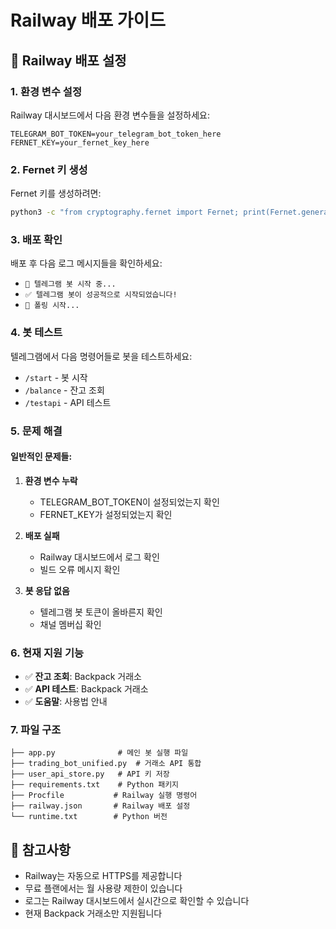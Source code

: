 # Railway 배포 가이드

## 🚀 Railway 배포 설정

### 1. 환경 변수 설정

Railway 대시보드에서 다음 환경 변수들을 설정하세요:

```
TELEGRAM_BOT_TOKEN=your_telegram_bot_token_here
FERNET_KEY=your_fernet_key_here
```

### 2. Fernet 키 생성

Fernet 키를 생성하려면:

```bash
python3 -c "from cryptography.fernet import Fernet; print(Fernet.generate_key().decode())"
```

### 3. 배포 확인

배포 후 다음 로그 메시지들을 확인하세요:
- `🤖 텔레그램 봇 시작 중...`
- `✅ 텔레그램 봇이 성공적으로 시작되었습니다!`
- `🔄 폴링 시작...`

### 4. 봇 테스트

텔레그램에서 다음 명령어들로 봇을 테스트하세요:
- `/start` - 봇 시작
- `/balance` - 잔고 조회
- `/testapi` - API 테스트

### 5. 문제 해결

#### 일반적인 문제들:

1. **환경 변수 누락**
   - TELEGRAM_BOT_TOKEN이 설정되었는지 확인
   - FERNET_KEY가 설정되었는지 확인

2. **배포 실패**
   - Railway 대시보드에서 로그 확인
   - 빌드 오류 메시지 확인

3. **봇 응답 없음**
   - 텔레그램 봇 토큰이 올바른지 확인
   - 채널 멤버십 확인

### 6. 현재 지원 기능

- ✅ **잔고 조회**: Backpack 거래소
- ✅ **API 테스트**: Backpack 거래소
- ✅ **도움말**: 사용법 안내

### 7. 파일 구조

```
├── app.py              # 메인 봇 실행 파일
├── trading_bot_unified.py  # 거래소 API 통합
├── user_api_store.py   # API 키 저장
├── requirements.txt    # Python 패키지
├── Procfile           # Railway 실행 명령어
├── railway.json       # Railway 배포 설정
└── runtime.txt        # Python 버전
```

## 📝 참고사항

- Railway는 자동으로 HTTPS를 제공합니다
- 무료 플랜에서는 월 사용량 제한이 있습니다
- 로그는 Railway 대시보드에서 실시간으로 확인할 수 있습니다
- 현재 Backpack 거래소만 지원됩니다 